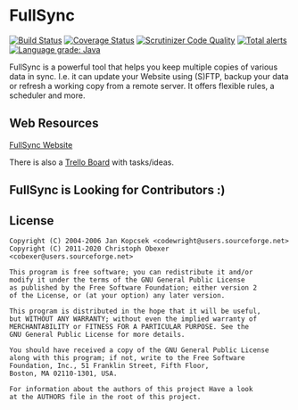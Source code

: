 # FullSync

[![Build Status](https://travis-ci.org/fullsync/fullsync.svg?branch=master)](https://travis-ci.org/fullsync/fullsync)
[![Coverage Status](https://coveralls.io/repos/github/fullsync/fullsync/badge.svg?branch=master)](https://coveralls.io/github/fullsync/fullsync?branch=master)
[![Scrutinizer Code Quality](https://scrutinizer-ci.com/g/fullsync/fullsync/badges/quality-score.png?b=master)](https://scrutinizer-ci.com/g/fullsync/fullsync/?branch=master)
[![Total alerts](https://img.shields.io/lgtm/alerts/g/fullsync/fullsync.svg?logo=lgtm&logoWidth=18)](https://lgtm.com/projects/g/fullsync/fullsync/alerts/)
[![Language grade: Java](https://img.shields.io/lgtm/grade/java/g/fullsync/fullsync.svg?logo=lgtm&logoWidth=18)](https://lgtm.com/projects/g/fullsync/fullsync/context:java)

FullSync is a powerful tool that helps you keep multiple copies of various data in sync. I.e. it can update your Website using (S)FTP, backup your data or refresh a working copy from a remote server. It offers flexible rules, a scheduler and more.

## Web Resources

[FullSync Website](https://fullsync.sourceforge.io/)

There is also a [Trello Board](https://trello.com/b/lPhIU2kZ/fullsync) with tasks/ideas.

## FullSync is Looking for Contributors :)

## License

```text
Copyright (C) 2004-2006 Jan Kopcsek <codewright@users.sourceforge.net>
Copyright (C) 2011-2020 Christoph Obexer <cobexer@users.sourceforge.net>

This program is free software; you can redistribute it and/or
modify it under the terms of the GNU General Public License
as published by the Free Software Foundation; either version 2
of the License, or (at your option) any later version.

This program is distributed in the hope that it will be useful,
but WITHOUT ANY WARRANTY; without even the implied warranty of
MERCHANTABILITY or FITNESS FOR A PARTICULAR PURPOSE. See the
GNU General Public License for more details.

You should have received a copy of the GNU General Public License
along with this program; if not, write to the Free Software
Foundation, Inc., 51 Franklin Street, Fifth Floor,
Boston, MA 02110-1301, USA.

For information about the authors of this project Have a look
at the AUTHORS file in the root of this project.
```
